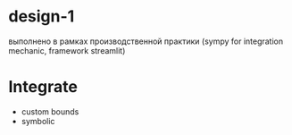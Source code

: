 # design-1

выполнено в рамках производственной практики (sympy for integration mechanic, framework streamlit)

# Integrate

* custom bounds
* symbolic
